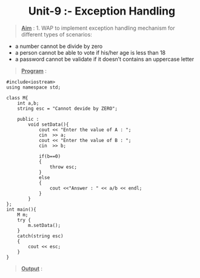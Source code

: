 <h1><center>Unit-9 :- Exception Handling <center> </h1>

><u>**Aim**</u> : 1. WAP to implement exception handling mechanism for
different types of scenarios:
- a number cannot be divide by zero
- a person cannot be able to vote if his/her age is less
than 18
- a password cannot be validate if it doesn’t contains
an uppercase letter

><u>**Program**</u> : 

    #include<iostream>
    using namespace std;

    class M{
        int a,b;
        string esc = "Cannot devide by ZERO";
        
        public :
            void setData(){
                cout << "Enter the value of A : ";
                cin  >> a;
                cout << "Enter the value of B : ";
                cin  >> b;
                
                if(b==0)
                {
                    throw esc;
                }
                else
                {
                    cout <<"Answer : " << a/b << endl;
                }
            }
    };
    int main(){
        M m;
        try {
            m.setData();
        }
        catch(string esc)
        {
            cout << esc;
        }
    }

><u>**Output**</u> : 

<br>